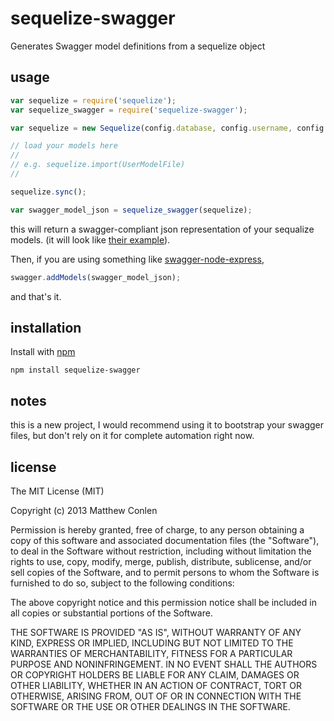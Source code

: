 sequelize-swagger
===========

Generates Swagger model definitions from a sequelize object

usage
---

```js
var sequelize = require('sequelize');
var sequelize_swagger = require('sequelize-swagger');

var sequelize = new Sequelize(config.database, config.username, config.password, config.options);

// load your models here
//
// e.g. sequelize.import(UserModelFile)
//

sequelize.sync();

var swagger_model_json = sequelize_swagger(sequelize);
```


this will return a swagger-compliant json representation of your sequalize models. (it will look like [their example](https://github.com/wordnik/swagger-node-express/blob/master/Apps/petstore/models.js)).

Then, if you are using something like [swagger-node-express](https://github.com/wordnik/swagger-node-express),

```js
swagger.addModels(swagger_model_json);
```

and that's it.

installation
--

Install with [npm](https://npmjs.org/package/sequelize-swagger)

`npm install sequelize-swagger`

notes
--

this is a new project, I would recommend using it to bootstrap your swagger files, but don't rely on it for complete automation right now.

license
-- 

The MIT License (MIT)

Copyright (c) 2013 Matthew Conlen

Permission is hereby granted, free of charge, to any person obtaining a copy of this software and associated documentation files (the "Software"), to deal in the Software without restriction, including without limitation the rights to use, copy, modify, merge, publish, distribute, sublicense, and/or sell copies of the Software, and to permit persons to whom the Software is furnished to do so, subject to the following conditions:

The above copyright notice and this permission notice shall be included in all copies or substantial portions of the Software.

THE SOFTWARE IS PROVIDED "AS IS", WITHOUT WARRANTY OF ANY KIND, EXPRESS OR IMPLIED, INCLUDING BUT NOT LIMITED TO THE WARRANTIES OF MERCHANTABILITY, FITNESS FOR A PARTICULAR PURPOSE AND NONINFRINGEMENT. IN NO EVENT SHALL THE AUTHORS OR COPYRIGHT HOLDERS BE LIABLE FOR ANY CLAIM, DAMAGES OR OTHER LIABILITY, WHETHER IN AN ACTION OF CONTRACT, TORT OR OTHERWISE, ARISING FROM, OUT OF OR IN CONNECTION WITH THE SOFTWARE OR THE USE OR OTHER DEALINGS IN THE SOFTWARE.
